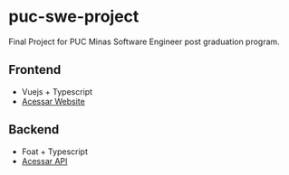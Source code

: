 # puc-swe-project
Final Project for PUC Minas Software Engineer post graduation program.

## Frontend
* Vuejs + Typescript
* [Acessar Website](https://puc-swe-project-frontend.vercel.app/)

## Backend
* Foat + Typescript
* [Acessar API](https://puc-swe-project-api.vercel.app/)